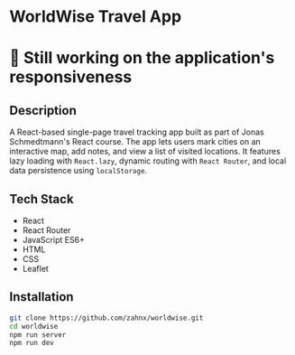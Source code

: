 # WorldWise Travel App

# 🚧 Still working on the application's responsiveness

## Description
A React-based single-page travel tracking app built as part of Jonas Schmedtmann's React course. The app lets users mark cities on an interactive map, add notes, and view a list of visited locations. It features lazy loading with `React.lazy`, dynamic routing with `React Router`, and local data persistence using `localStorage`.

## Tech Stack
- React
- React Router
- JavaScript ES6+
- HTML
- CSS
- Leaflet

## Installation

```bash
git clone https://github.com/zahnx/worldwise.git
cd worldwise
npm run server
npm run dev
